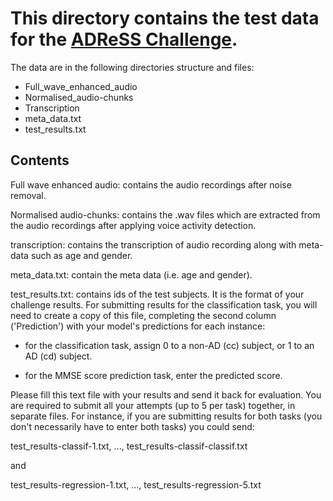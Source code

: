 # This directory contains the test data for the [ADReSS Challenge](https://edin.ac/375QRNI).

The data are in the following directories structure and files:

- Full_wave_enhanced_audio
- Normalised_audio-chunks
- Transcription
- meta_data.txt
- test_results.txt

## Contents

Full wave enhanced audio: contains the audio recordings after noise removal.

Normalised audio-chunks: contains the .wav files which are extracted
from the audio recordings after applying voice activity detection.

transcription: contains the transcription of audio recording along
with meta-data such as age and gender.

meta_data.txt: contain the meta data (i.e. age and gender).

test_results.txt: contains ids of the test subjects. It is the format
of your challenge results. For submitting results for the
classification task, you will need to create a copy of this file,
completing the second column ('Prediction') with your model's
predictions for each instance:

- for the classification task, assign 0 to a non-AD (cc) subject, or 1
  to an AD (cd) subject.

- for the MMSE score prediction task, enter the predicted score. 

Please fill this text file with your results and send it back for
evaluation. You are required to submit all your attempts (up to 5 per
task) together, in separate files. For instance, if you are submitting
results for both tasks (you don't necessarily have to enter both
tasks) you could send:

test_results-classif-1.txt, ..., test_results-classif-classif.txt

and

test_results-regression-1.txt, ..., test_results-regression-5.txt

